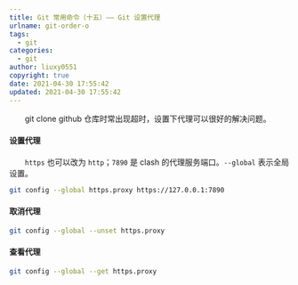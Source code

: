 ```yaml
---
title: Git 常用命令（十五）—— Git 设置代理
urlname: git-order-o
tags:
  - git
categories:
  - git
author: liuxy0551
copyright: true
date: 2021-04-30 17:55:42
updated: 2021-04-30 17:55:42
---
```



&emsp;&emsp;git clone github 仓库时常出现超时，设置下代理可以很好的解决问题。

<!--more-->

#### 设置代理

&emsp;&emsp;`https` 也可以改为 `http`；`7890` 是 clash 的代理服务端口。`--global` 表示全局设置。

``` bash
git config --global https.proxy https://127.0.0.1:7890
```

#### 取消代理

``` bash
git config --global --unset https.proxy
```

#### 查看代理

``` bash
git config --global --get https.proxy
```
